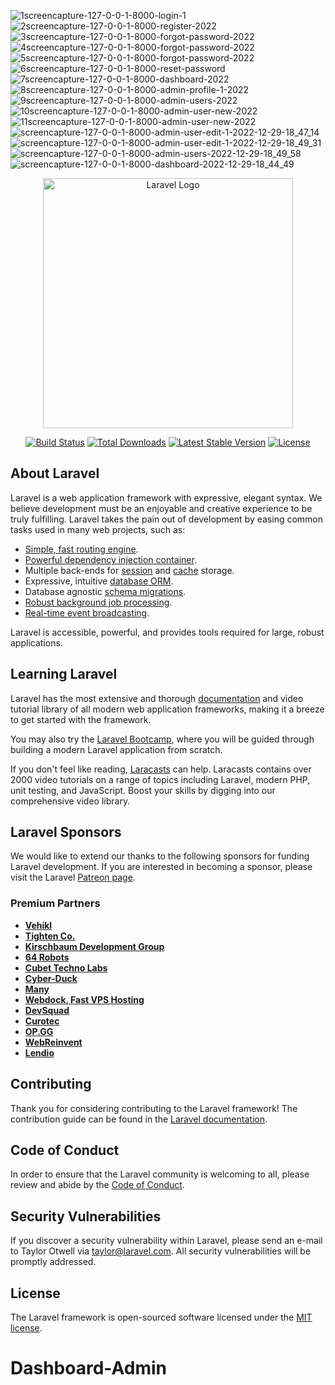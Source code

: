 ![1screencapture-127-0-0-1-8000-login-1](https://user-images.githubusercontent.com/100482638/209995812-b529bcd7-1ea0-4719-9680-80750412f309.png)
![2screencapture-127-0-0-1-8000-register-2022](https://user-images.githubusercontent.com/100482638/209995816-dd4a8207-5aa1-4cb4-ae78-ec16b859f23b.png)
![3screencapture-127-0-0-1-8000-forgot-password-2022](https://user-images.githubusercontent.com/100482638/209995817-609c22fc-8821-4526-b380-885765b1e17b.png)
![4screencapture-127-0-0-1-8000-forgot-password-2022](https://user-images.githubusercontent.com/100482638/209995821-892e4193-9176-44d9-8e20-cc2a6f90ac26.png)
![5screencapture-127-0-0-1-8000-forgot-password-2022](https://user-images.githubusercontent.com/100482638/209995824-6299ed1d-3c6c-424d-a757-f84a91b29202.png)
![6screencapture-127-0-0-1-8000-reset-password](https://user-images.githubusercontent.com/100482638/209995825-f75bbfd7-895b-406d-bbe1-71d64ae6d596.png)
![7screencapture-127-0-0-1-8000-dashboard-2022](https://user-images.githubusercontent.com/100482638/209995828-6e71c1d3-f60b-4d85-8f45-5010e76ea217.png)
![8screencapture-127-0-0-1-8000-admin-profile-1-2022](https://user-images.githubusercontent.com/100482638/209995829-fbc7d798-d95e-4949-871b-0970da3f7dd4.png)
![9screencapture-127-0-0-1-8000-admin-users-2022](https://user-images.githubusercontent.com/100482638/209995834-6090ceda-24a1-44a6-8a02-411524c52cfd.png)
![10screencapture-127-0-0-1-8000-admin-user-new-2022](https://user-images.githubusercontent.com/100482638/209995835-96c7ca38-5eb7-4619-b18c-ba142146f882.png)
![11screencapture-127-0-0-1-8000-admin-user-new-2022](https://user-images.githubusercontent.com/100482638/209995837-fcdfe776-f646-4d25-8010-e164b613c0c7.png)
![screencapture-127-0-0-1-8000-admin-user-edit-1-2022-12-29-18_47_14](https://user-images.githubusercontent.com/100482638/209995842-59c1853d-0b88-4275-b149-27445ffd572b.png)
![screencapture-127-0-0-1-8000-admin-user-edit-1-2022-12-29-18_49_31](https://user-images.githubusercontent.com/100482638/209995843-37367022-f2ba-4531-a947-a9e018a4d91f.png)
![screencapture-127-0-0-1-8000-admin-users-2022-12-29-18_49_58](https://user-images.githubusercontent.com/100482638/209995844-163dbab8-9d7f-414f-9b49-ccb77b251f74.png)
![screencapture-127-0-0-1-8000-dashboard-2022-12-29-18_44_49](https://user-images.githubusercontent.com/100482638/209995846-0196ecaf-0b70-4c5b-befe-f7bd4154597c.png)


<p align="center"><a href="https://laravel.com" target="_blank"><img src="https://raw.githubusercontent.com/laravel/art/master/logo-lockup/5%20SVG/2%20CMYK/1%20Full%20Color/laravel-logolockup-cmyk-red.svg" width="400" alt="Laravel Logo"></a></p>

<p align="center">
<a href="https://travis-ci.org/laravel/framework"><img src="https://travis-ci.org/laravel/framework.svg" alt="Build Status"></a>
<a href="https://packagist.org/packages/laravel/framework"><img src="https://img.shields.io/packagist/dt/laravel/framework" alt="Total Downloads"></a>
<a href="https://packagist.org/packages/laravel/framework"><img src="https://img.shields.io/packagist/v/laravel/framework" alt="Latest Stable Version"></a>
<a href="https://packagist.org/packages/laravel/framework"><img src="https://img.shields.io/packagist/l/laravel/framework" alt="License"></a>
</p>

## About Laravel

Laravel is a web application framework with expressive, elegant syntax. We believe development must be an enjoyable and creative experience to be truly fulfilling. Laravel takes the pain out of development by easing common tasks used in many web projects, such as:

- [Simple, fast routing engine](https://laravel.com/docs/routing).
- [Powerful dependency injection container](https://laravel.com/docs/container).
- Multiple back-ends for [session](https://laravel.com/docs/session) and [cache](https://laravel.com/docs/cache) storage.
- Expressive, intuitive [database ORM](https://laravel.com/docs/eloquent).
- Database agnostic [schema migrations](https://laravel.com/docs/migrations).
- [Robust background job processing](https://laravel.com/docs/queues).
- [Real-time event broadcasting](https://laravel.com/docs/broadcasting).

Laravel is accessible, powerful, and provides tools required for large, robust applications.

## Learning Laravel

Laravel has the most extensive and thorough [documentation](https://laravel.com/docs) and video tutorial library of all modern web application frameworks, making it a breeze to get started with the framework.

You may also try the [Laravel Bootcamp](https://bootcamp.laravel.com), where you will be guided through building a modern Laravel application from scratch.

If you don't feel like reading, [Laracasts](https://laracasts.com) can help. Laracasts contains over 2000 video tutorials on a range of topics including Laravel, modern PHP, unit testing, and JavaScript. Boost your skills by digging into our comprehensive video library.

## Laravel Sponsors

We would like to extend our thanks to the following sponsors for funding Laravel development. If you are interested in becoming a sponsor, please visit the Laravel [Patreon page](https://patreon.com/taylorotwell).

### Premium Partners

- **[Vehikl](https://vehikl.com/)**
- **[Tighten Co.](https://tighten.co)**
- **[Kirschbaum Development Group](https://kirschbaumdevelopment.com)**
- **[64 Robots](https://64robots.com)**
- **[Cubet Techno Labs](https://cubettech.com)**
- **[Cyber-Duck](https://cyber-duck.co.uk)**
- **[Many](https://www.many.co.uk)**
- **[Webdock, Fast VPS Hosting](https://www.webdock.io/en)**
- **[DevSquad](https://devsquad.com)**
- **[Curotec](https://www.curotec.com/services/technologies/laravel/)**
- **[OP.GG](https://op.gg)**
- **[WebReinvent](https://webreinvent.com/?utm_source=laravel&utm_medium=github&utm_campaign=patreon-sponsors)**
- **[Lendio](https://lendio.com)**

## Contributing

Thank you for considering contributing to the Laravel framework! The contribution guide can be found in the [Laravel documentation](https://laravel.com/docs/contributions).

## Code of Conduct

In order to ensure that the Laravel community is welcoming to all, please review and abide by the [Code of Conduct](https://laravel.com/docs/contributions#code-of-conduct).

## Security Vulnerabilities

If you discover a security vulnerability within Laravel, please send an e-mail to Taylor Otwell via [taylor@laravel.com](mailto:taylor@laravel.com). All security vulnerabilities will be promptly addressed.

## License

The Laravel framework is open-sourced software licensed under the [MIT license](https://opensource.org/licenses/MIT).
# Dashboard-Admin
